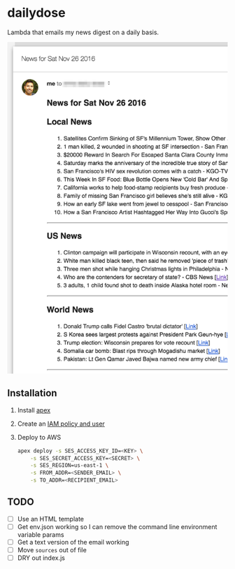 # dailydose
Lambda that emails my news digest on a daily basis.

![Sample email](/screenshot.png?raw=true "Sample email")

## Installation

1. Install [apex](http://apex.run/)
1. Create an [IAM policy and user](https://github.com/apex/apex/blob/master/docs/aws-credentials.md#minimum-iam-policy)
1. Deploy to AWS

    ```bash
    apex deploy -s SES_ACCESS_KEY_ID=<KEY> \
        -s SES_SECRET_ACCESS_KEY=<SECRET> \
        -s SES_REGION=us-east-1 \
        -s FROM_ADDR=<SENDER_EMAIL> \
        -s TO_ADDR=<RECIPIENT_EMAIL>
    ```

## TODO
* [ ] Use an HTML template
* [ ] Get env.json working so I can remove the command line environment variable params
* [ ] Get a text version of the email working
* [ ] Move `sources` out of file
* [ ] DRY out index.js
